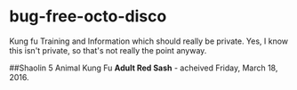 # bug-free-octo-disco
Kung fu Training and Information which should really be private.
Yes, I know this isn't private, so that's not really the point anyway.

##Shaolin 5 Animal Kung Fu
**Adult Red Sash** - acheived Friday, March 18, 2016.

